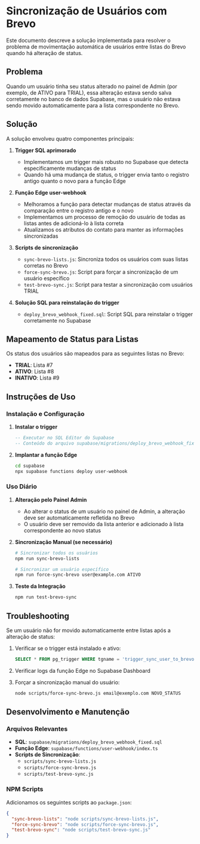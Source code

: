 # Sincronização de Usuários com Brevo

Este documento descreve a solução implementada para resolver o problema de movimentação automática de usuários entre listas do Brevo quando há alteração de status.

## Problema

Quando um usuário tinha seu status alterado no painel de Admin (por exemplo, de ATIVO para TRIAL), essa alteração estava sendo salva corretamente no banco de dados Supabase, mas o usuário não estava sendo movido automaticamente para a lista correspondente no Brevo.

## Solução

A solução envolveu quatro componentes principais:

1. **Trigger SQL aprimorado**
   - Implementamos um trigger mais robusto no Supabase que detecta especificamente mudanças de status
   - Quando há uma mudança de status, o trigger envia tanto o registro antigo quanto o novo para a função Edge

2. **Função Edge user-webhook**
   - Melhoramos a função para detectar mudanças de status através da comparação entre o registro antigo e o novo
   - Implementamos um processo de remoção do usuário de todas as listas antes de adicioná-lo à lista correta
   - Atualizamos os atributos do contato para manter as informações sincronizadas

3. **Scripts de sincronização**
   - `sync-brevo-lists.js`: Sincroniza todos os usuários com suas listas corretas no Brevo
   - `force-sync-brevo.js`: Script para forçar a sincronização de um usuário específico
   - `test-brevo-sync.js`: Script para testar a sincronização com usuários TRIAL

4. **Solução SQL para reinstalação do trigger**
   - `deploy_brevo_webhook_fixed.sql`: Script SQL para reinstalar o trigger corretamente no Supabase

## Mapeamento de Status para Listas

Os status dos usuários são mapeados para as seguintes listas no Brevo:

- **TRIAL**: Lista #7
- **ATIVO**: Lista #8
- **INATIVO**: Lista #9

## Instruções de Uso

### Instalação e Configuração

1. **Instalar o trigger**
   ```sql
   -- Executar no SQL Editor do Supabase
   -- Conteúdo do arquivo supabase/migrations/deploy_brevo_webhook_fixed.sql
   ```

2. **Implantar a função Edge**
   ```bash
   cd supabase
   npx supabase functions deploy user-webhook
   ```

### Uso Diário

1. **Alteração pelo Painel Admin**
   - Ao alterar o status de um usuário no painel de Admin, a alteração deve ser automaticamente refletida no Brevo
   - O usuário deve ser removido da lista anterior e adicionado à lista correspondente ao novo status

2. **Sincronização Manual (se necessário)**
   ```bash
   # Sincronizar todos os usuários
   npm run sync-brevo-lists
   
   # Sincronizar um usuário específico
   npm run force-sync-brevo user@example.com ATIVO
   ```

3. **Teste da Integração**
   ```bash
   npm run test-brevo-sync
   ```

## Troubleshooting

Se um usuário não for movido automaticamente entre listas após a alteração de status:

1. Verificar se o trigger está instalado e ativo:
   ```sql
   SELECT * FROM pg_trigger WHERE tgname = 'trigger_sync_user_to_brevo';
   ```

2. Verificar logs da função Edge no Supabase Dashboard

3. Forçar a sincronização manual do usuário:
   ```bash
   node scripts/force-sync-brevo.js email@exemplo.com NOVO_STATUS
   ```

## Desenvolvimento e Manutenção

### Arquivos Relevantes

- **SQL**: `supabase/migrations/deploy_brevo_webhook_fixed.sql`
- **Função Edge**: `supabase/functions/user-webhook/index.ts`
- **Scripts de Sincronização**:
  - `scripts/sync-brevo-lists.js`
  - `scripts/force-sync-brevo.js`
  - `scripts/test-brevo-sync.js`

### NPM Scripts

Adicionamos os seguintes scripts ao `package.json`:

```json
{
  "sync-brevo-lists": "node scripts/sync-brevo-lists.js",
  "force-sync-brevo": "node scripts/force-sync-brevo.js",
  "test-brevo-sync": "node scripts/test-brevo-sync.js"
}
``` 